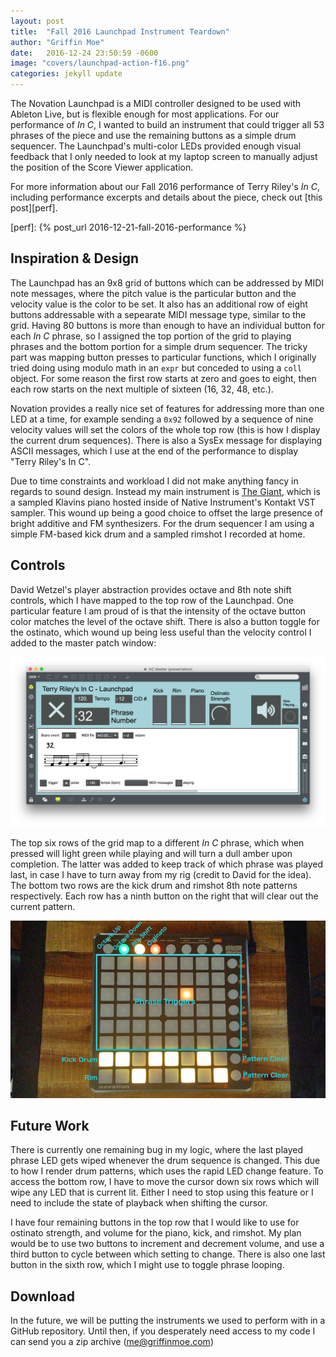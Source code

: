 ```yaml
---
layout: post
title:  "Fall 2016 Launchpad Instrument Teardown"
author: "Griffin Moe"
date:   2016-12-24 23:50:59 -0600
image: "covers/launchpad-action-f16.png"
categories: jekyll update
---
```


The Novation Launchpad is a MIDI controller designed to be used with Ableton
Live, but is flexible enough for most applications. For our performance of *In
C*, I wanted to build an instrument that could trigger all 53 phrases of the
piece and use the remaining buttons as a simple drum sequencer. The Launchpad's
multi-color LEDs provided enough visual feedback that I only needed to look at
my laptop screen to manually adjust the position of the Score Viewer
application.

For more information about our Fall 2016 performance of Terry Riley's *In C*,
including performance excerpts and details about the piece, check out [this
post][perf].

[perf]: {% post_url 2016-12-21-fall-2016-performance %}

## Inspiration & Design

The Launchpad has an 9x8 grid of buttons which can be addressed by MIDI note
messages, where the pitch value is the particular button and the velocity value
is the color to be set. It also has an additional row of eight buttons
addressable with a sepearate MIDI message type, similar to the grid. Having 80
buttons is more than enough to have an individual button for each *In C*
phrase, so I assigned the top portion of the grid to playing phrases and the
bottom portion for a simple drum sequencer. The tricky part was mapping button
presses to particular functions, which I originally tried doing using modulo
math in an `expr` but conceded to using a `coll` object. For some reason the
first row starts at zero and goes to eight, then each row starts on the next multiple
of sixteen (16, 32, 48, etc.).

Novation provides a really nice set of features for addressing more than one
LED at a time, for example sending a `0x92` followed by a sequence of nine
velocity values will set the colors of the whole top row (this is how I display
the current drum sequences). There is also a SysEx message for displaying ASCII
messages, which I use at the end of the performance to display "Terry Riley's
In C".

Due to time constraints and workload I did not make anything fancy in regards
to sound design. Instead my main instrument is [The Giant][giant], which is a
sampled Klavins piano hosted inside of Native Instrument's Kontakt VST sampler.
This wound up being a good choice to offset the large presence of bright
additive and FM synthesizers. For the drum sequencer I am using a simple
FM-based kick drum and a sampled rimshot I recorded at home.

[giant]: https://www.native-instruments.com/en/products/komplete/keys/the-giant/

## Controls

David Wetzel's player abstraction provides octave and 8th note shift controls,
which I have mapped to the top row of the Launchpad. One particular feature I
am proud of is that the intensity of the octave button color matches the level
of the octave shift. There is also a button toggle for the ostinato, which wound
up being less useful than the velocity control I added to the master patch window:

![Launchpad Master Patch](/images/in-c-launchpad-master.png)

The top six rows of the grid map to a different *In C* phrase, which when
pressed will light green while playing and will turn a dull amber upon
completion. The latter was added to keep track of which phrase was played last,
in case I have to turn away from my rig (credit to David for the idea). The bottom
two rows are the kick drum and rimshot 8th note patterns respectively. Each row
has a ninth button on the right that will clear out the current pattern.

![Launchpad Control Legend](/images/launchpad-legend.png)

## Future Work

There is currently one remaining bug in my logic, where the last played phrase
LED gets wiped whenever the drum sequence is changed. This due to how I render
drum patterns, which uses the rapid LED change feature. To access the bottom
row, I have to move the cursor down six rows which will wipe any LED that is
current lit. Either I need to stop using this feature or I need to include the
state of playback when shifting the cursor.

I have four remaining buttons in the top row that I would like to use for
ostinato strength, and volume for the piano, kick, and rimshot. My plan would
be to use two buttons to increment and decrement volume, and use a third button
to cycle between which setting to change. There is also one last button in the
sixth row, which I might use to toggle phrase looping.

## Download

In the future, we will be putting the instruments we used to perform with in
a GitHub repository. Until then, if you desperately need access to my code I can
send you a zip archive ([me@griffinmoe.com](mailto:me@griffinmoe.com))
